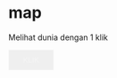 # map
<!DOCTYPE html>
<html>
<head>
<title>maps.com</title>
<p>Melihat dunia dengan 1 klik</p>
<style>
    button {
    color : #ff0a00;
    bacground : #2b43ff;
    color : whitesmoke;
    padding : 10px 25px;
    border : 1px solid;
    }
</style>
<body background= "dunia.jpeg">
    <a href = "https://www.google.com/url?sa=t&source=web&rct=j&url=https://www.google.com/maps/%3Fhl%3Did&ved=2ahUKEwijop7e7Kj6AhWHC7cAHTT-DLcQFnoECB8QAQ&usg=AOvVaw27-FCmSAzHYoqC4kf5geJa"
    target = "_blank">
    <button>KLIK</button>
</body> 
</head>
</html>
